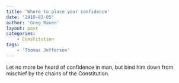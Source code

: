 ```yaml
---
title: 'Where to place your confidence'
date: '2010-02-05'
author: 'Greg Raven'
layout: post
categories:
    - Constitution
tags:
    - 'Thomas Jefferson'
---
```


Let no more be heard of confidence in man, but bind him down from mischief by the chains of the Constitution.
